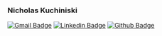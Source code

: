 ### Nicholas Kuchiniski

[![Gmail Badge](https://img.shields.io/badge/-Gmail-red?style=flat-square&logo=Gmail&logoColor=white&link=mailto:nicolaskuchiniski@gmail.com)](mailto:nicolaskuchiniski@gmail.com)
[![Linkedin Badge](https://img.shields.io/badge/-LinkedIn-blue?style=flat-square&logo=LinkedIn&logoColor=white&link=https://www.linkedin.com/in/NicholasKuchiniski/)](https://www.linkedin.com/in/NicholasKuchiniski/)
[![Github Badge](https://img.shields.io/badge/-Github-000?style=flat-square&logo=Github&logoColor=white&link=https://github.com/NicholasKuchiniski)](https://github.com/NicholasKuchiniski)
